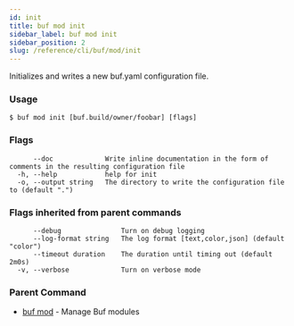 ```yaml
---
id: init
title: buf mod init
sidebar_label: buf mod init
sidebar_position: 2
slug: /reference/cli/buf/mod/init
---
```

Initializes and writes a new buf.yaml configuration file.

### Usage
```terminal
$ buf mod init [buf.build/owner/foobar] [flags]
```

### Flags

```
      --doc             Write inline documentation in the form of comments in the resulting configuration file
  -h, --help            help for init
  -o, --output string   The directory to write the configuration file to (default ".")
```

### Flags inherited from parent commands

```
      --debug               Turn on debug logging
      --log-format string   The log format [text,color,json] (default "color")
      --timeout duration    The duration until timing out (default 2m0s)
  -v, --verbose             Turn on verbose mode
```

### Parent Command

* [buf mod](../mod)	 - Manage Buf modules
